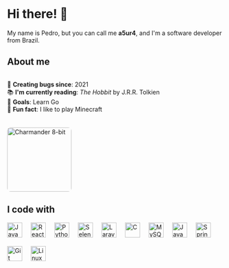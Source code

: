 <h1 align="left">Hi there! 👋</h1>

<p align="left">
  My name is Pedro, but you can call me <b>a5ur4</b>, and I'm a software developer from Brazil.
</p>

<h2 align="left">About me</h2>

<div style="display: flex; align-items: center; gap: 20px; flex-wrap: wrap;">
  <div>
    <p align="left">
      👾 <b>Creating bugs since</b>: 2021<br>
      📚 <b>I'm currently reading</b>: <i>The Hobbit</i> by J.R.R. Tolkien<br>
      🎯 <b>Goals</b>: Learn Go<br>
      🎲 <b>Fun fact</b>: I like to play Minecraft
    </p>
  </div>
  <img
    src="https://media.tenor.com/FOwSn0xEGcYAAAAj/char.gif"
    alt="Charmander 8-bit"
    style="height: 150px; border-radius: 8px;"
  />
</div>

<h2 align="left">I code with</h2>

<div style="display: flex; flex-wrap: wrap; gap: 20px; align-items: center;">
  <img src="https://cdn.jsdelivr.net/gh/devicons/devicon/icons/javascript/javascript-original.svg" alt="JavaScript" style="height: 35px; width: 35px;" />
  <img src="https://cdn.jsdelivr.net/gh/devicons/devicon/icons/react/react-original.svg" alt="React" style="height: 35px; width: 35px;" />
  <img src="https://cdn.jsdelivr.net/gh/devicons/devicon/icons/python/python-original.svg" alt="Python" style="height: 35px; width: 35px;" />
  <img src="https://cdn.jsdelivr.net/gh/devicons/devicon/icons/selenium/selenium-original.svg" alt="Selenium" style="height: 35px; width: 35px;" />
  <img src="https://cdn.jsdelivr.net/gh/devicons/devicon/icons/laravel/laravel-original.svg" alt="Laravel" style="height: 35px; width: 35px;" />
  <img src="https://cdn.jsdelivr.net/gh/devicons/devicon/icons/c/c-original.svg" alt="C" style="height: 35px; width: 35px;" />
  <img src="https://cdn.jsdelivr.net/gh/devicons/devicon/icons/mysql/mysql-original.svg" alt="MySQL" style="height: 35px; width: 35px;" />
  <img src="https://cdn.jsdelivr.net/gh/devicons/devicon/icons/java/java-original.svg" alt="Java" style="height: 35px; width: 35px;" />
  <img src="https://cdn.jsdelivr.net/gh/devicons/devicon/icons/spring/spring-original.svg" alt="Spring" style="height: 35px; width: 35px;" />
  <img src="https://cdn.jsdelivr.net/gh/devicons/devicon/icons/git/git-original.svg" alt="Git" style="height: 35px; width: 35px;" />
  <img src="https://cdn.simpleicons.org/linux/FCC624" alt="Linux" style="height: 35px; width: 35px;" />
</div>
